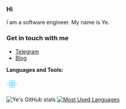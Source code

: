 ### Hi

I am a software engineer. My name is Ye. 

### Get in touch with me
- [Telegram](https://t.me/y3myint00)          
- [Blog](https://blog.ymolab.me)              

**Languages and Tools:**  

<code><img height="30" src="https://github.com/Ye-Myint-Oo/Ye-Myint-Oo/blob/edc7020b301bb4c77d88d61831260d98f1c16cf2/assets/react.png"></code>

![Ye's GitHub stats](https://github-readme-stats.vercel.app/api?username=Ye-Myint-Oo&show_icons=true&count_private=true&theme=buefy)
[![Most Used Languages](https://github-readme-stats.vercel.app/api/top-langs/?username=Ye-Myint-Oo&count_private=true&layout=compact)](https://github.com/Ye-Myint-Oo/github-readme-stats)



